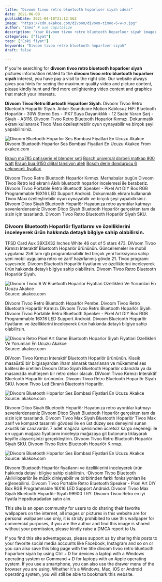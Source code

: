 ```yaml
---
title: "Divoom tivoo retro bluetooth hoparloer siyah ideas"
date: 2021-06-08
publishDate: 2021-04-10T21:12:56Z
image: "https://cdn.akakce.com/divoom/divoom-timoo-6-w-x.jpg"
author: "Ines" # use capitalize
description: "Your Divoom tivoo retro bluetooth hoparloer siyah images are ready in this website. Divoom tivoo retro bluetooth hoparloer siyah are a topic that is being searched for and liked by netizens today. You can Find and Download the Divoom tivoo retro bluetooth hoparloer siyah files here. Download all free images."
categories: ["fiyat"]
tags: ["Eski fiyat"]
keywords: "Divoom tivoo retro bluetooth hoparloer siyah"
draft: false

---
```


If you're searching for **divoom tivoo retro bluetooth hoparloer siyah** pictures information related to the **divoom tivoo retro bluetooth hoparloer siyah** interest, you have pay a visit to the right  site.  Our website always  gives you  hints  for seeing  the maximum  quality video and picture  content, please kindly hunt and find more enlightening video content and graphics  that match your interests.

**Divoom Tivoo Retro Bluetooth Hoparloer Siyah**. Divoom Tivoo Retro Bluetooth Hoparlör Siyah. Anker Soundcore Motion Kablosuz HiFi Bluetooth Hoparlör - 30W Stereo Ses - IPX7 Suya Dayanıklılık - 12 Saate Varan Şarj - Siyah - A3116. Divoom Tivoo Retro Bluetooth Hoparlör Kırmızı. Dokunmatik ekranı kullanarak Tivoo Maxı özelleştirebilir oyun oynayabilir ve birçok şeyi yapabilirsiniz.

![Divoom Bluetooth Hoparlor Ses Bombasi Fiyatlari En Ucuzu Akakce](https://cdn.akakce.com/divoom/divoom-tivoo-max-40-w-x.jpg "Divoom Bluetooth Hoparlor Ses Bombasi Fiyatlari En Ucuzu Akakce")
Divoom Bluetooth Hoparlor Ses Bombasi Fiyatlari En Ucuzu Akakce From akakce.com

[Braun mq785 patisserie el blender seti](/braun-mq785-patisserie-el-blender-seti/)
[Bosch universal darbeli matkap 800 watt](/bosch-universal-darbeli-matkap-800-watt/)
[Braun bua 6150 dijital tansiyon aleti](/braun-bua-6150-dijital-tansiyon-aleti/)
[Bosch derin dondurucu 6 cekmeceli fiyatlari](/bosch-derin-dondurucu-6-cekmeceli-fiyatlari/)

Divoom Tivoo Retro Bluetooth Hoparlör Kırmızı. Merhabalar bugün Divoom Tivoo Retro led ekranlı Akıllı bluetooth hoparlör incelemesi ile beraberiz. Divoom Tivoo Portable Retro Bluetooth Speaker - Pixel Art DIY Box RGB Programmable 16X16 LED Support Android. Dokunmatik ekranı kullanarak Tivoo Maxı özelleştirebilir oyun oynayabilir ve birçok şeyi yapabilirsiniz. Divoom Ditoo Siyah Bluetooth Hoparlör Hayatınıza retro ayrıntılar katmayı sevenlerdenseniz Divoom Ditoo Siyah Bluetooth Hoparlör gerçekten tam da sizin için tasarlandı. Divoom Tivoo Retro Bluetooth Hoparlör Siyah SKU.

### Divoom Bluetooth Hoparlör fiyatlarını ve özelliklerini inceleyerek ürün hakkında detaylı bilgiye sahip olabilirsin.

TFSD Card Aux 39X3X32 Inches White 46 out of 5 stars 473. DiVoom Tivoo Kırmızı Interaktif Bluetooth Hoparlör ürününün. Güncellemeler ile mobil uygulama 256 tam rgb programlanabilir led birçok yeni fonksiyona sahip yeni mobil uygulama retro ve zarif hazırlanmış gövde 21. Tivoo programı sayesinde. Divoom Bluetooth Hoparlör fiyatlarını ve özelliklerini inceleyerek ürün hakkında detaylı bilgiye sahip olabilirsin. Divoom Tivoo Retro Bluetooth Hoparlör Siyah.


![Divoom Tivoo 6 W Bluetooth Hoparlor Fiyatlari Ozellikleri Ve Yorumlari En Ucuzu Akakce](https://cdn.akakce.com/divoom/divoom-tivoo-6-w-z.jpg "Divoom Tivoo 6 W Bluetooth Hoparlor Fiyatlari Ozellikleri Ve Yorumlari En Ucuzu Akakce")
Source: akakce.com

Divoom Tivoo Retro Bluetooth Hoparlör Pembe. Divoom Tivoo Retro Bluetooth Hoparlör Kırmızı. Divoom Tivoo Retro Bluetooth Hoparlör Siyah. Divoom Tivoo Portable Retro Bluetooth Speaker - Pixel Art DIY Box RGB Programmable 16X16 LED Support Android. Divoom Bluetooth Hoparlör fiyatlarını ve özelliklerini inceleyerek ürün hakkında detaylı bilgiye sahip olabilirsin.

![Divoom Retro Pixel Art Game Bluetooth Hoparlor Siyah Fiyatlari Ozellikleri Ve Yorumlari En Ucuzu Akakce](https://iis-akakce.akamaized.net/p.z?%2F%2Fmcdn01%2Egittigidiyor%2Enet%2F67667%2F676678491%5F0%2Ejpg "Divoom Retro Pixel Art Game Bluetooth Hoparlor Siyah Fiyatlari Ozellikleri Ve Yorumlari En Ucuzu Akakce")
Source: akakce.com

DiVoom Tivoo Kırmızı Interaktif Bluetooth Hoparlör ürününün. Klasik masaüstü bir bilgisayardan ilham alınarak tasarlanan ve mükemmel ses kalitesi ile üretilen Divoom Ditoo Siyah Bluetooth Hoparlör odanızda ya da masanızda muhteşem bir retro dekor olacak. DiVoom Tivoo Kırmızı Interaktif Bluetooth Hoparlör ürününün. Divoom Tivoo Retro Bluetooth Hoparlör Siyah SKU. Ivoom Tivoo Led Ekranlı Bluetooth Hoparlör.

![Divoom Bluetooth Hoparlor Ses Bombasi Fiyatlari En Ucuzu Akakce](https://cdn.akakce.com/divoom/divoom-tivoo-max-40-w-x.jpg "Divoom Bluetooth Hoparlor Ses Bombasi Fiyatlari En Ucuzu Akakce")
Source: akakce.com

Divoom Ditoo Siyah Bluetooth Hoparlör Hayatınıza retro ayrıntılar katmayı sevenlerdenseniz Divoom Ditoo Siyah Bluetooth Hoparlör gerçekten tam da sizin için tasarlandı. Divoom Tivoo Max Siyah Bluetooth Hoparlör Tivoo Max zarif ve kompakt tasarımlı gövdesi ile en üst düzey ses deneyimi sunan akustik bir canavardır. 7 adet mağaza içerisinden ücretsiz kargo seçeneği ile en uygun mağaza fiyatlarını inceleyip mağazaya git butonuna tıklayarak keyifle alışverişinizi gerçekleştirin. Divoom Tivoo Retro Bluetooth Hoparlör Siyah SKU. Divoom Tivoo Retro Bluetooth Hoparlör Kırmızı.

![Divoom Bluetooth Hoparlor Ses Bombasi Fiyatlari En Ucuzu Akakce](https://cdn.akakce.com/divoom/divoom-timoo-6-w-x.jpg "Divoom Bluetooth Hoparlor Ses Bombasi Fiyatlari En Ucuzu Akakce")
Source: akakce.com

Divoom Bluetooth Hoparlör fiyatlarını ve özelliklerini inceleyerek ürün hakkında detaylı bilgiye sahip olabilirsin. -Divoom Tivoo Bluetooth AkıllıHoparlör ile müzik dinleyebilir ve birbirinden farklı fonksiyonları ile eğlenebilirsi. Divoom Tivoo Portable Retro Bluetooth Speaker - Pixel Art DIY Box RGB Programmable 16X16 LED Support Android. Divoom Tivoo Max Siyah Bluetooth Hoparlör-Siyah 99900 TRY. Divoom Tivoo Retro en iyi fiyatla Hepsiburadadan satın alın.

This site is an open community for users to do sharing their favorite wallpapers on the internet, all images or pictures in this website are for personal wallpaper use only, it is stricly prohibited to use this wallpaper for commercial purposes, if you are the author and find this image is shared without your permission, please kindly raise a DMCA report to Us.

If you find this site adventageous, please support us by sharing this posts to your favorite social media accounts like Facebook, Instagram and so on or you can also save this blog page with the title divoom tivoo retro bluetooth hoparloer siyah by using Ctrl + D for devices a laptop with a Windows operating system or Command + D for laptops with an Apple operating system. If you use a smartphone, you can also use the drawer menu of the browser you are using. Whether it's a Windows, Mac, iOS or Android operating system, you will still be able to bookmark this website.
